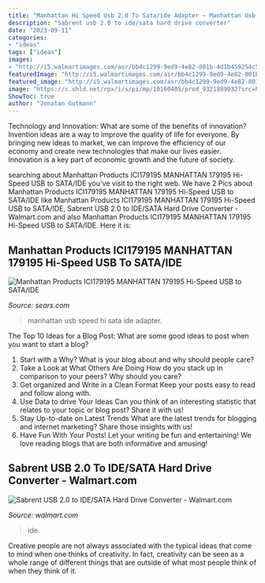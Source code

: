 ```yaml
---
title: "Manhattan Hi Speed Usb 2.0 To Sata/ide Adapter ~ Manhattan Usb Speed Hi Sata Ide Adapter"
description: "Sabrent usb 2.0 to ide/sata hard drive converter"
date: "2023-09-11"
categories:
- "ideas"
tags: ["ideas"]
images:
- "http://i5.walmartimages.com/asr/bb4c1299-9ed9-4e82-801b-4d1b459254c5_1.4e9ae847908372620eb3789196862f44.jpeg?odnWidth=144&amp;odnHeight=144&amp;odnBg=ffffff"
featuredImage: "http://i5.walmartimages.com/asr/bb4c1299-9ed9-4e82-801b-4d1b459254c5_1.4e9ae847908372620eb3789196862f44.jpeg?odnWidth=144&amp;odnHeight=144&amp;odnBg=ffffff"
featured_image: "http://i5.walmartimages.com/asr/bb4c1299-9ed9-4e82-801b-4d1b459254c5_1.4e9ae847908372620eb3789196862f44.jpeg?odnWidth=144&amp;odnHeight=144&amp;odnBg=ffffff"
image: "https://c.shld.net/rpx/i/s/pi/mp/10160405/prod_9321889032?src=http:%2F%2Flyimage.club%2Fimages%2Fnew1%2FALVB00CGDG5I0.jpg&amp;d=c73fc5f4303b782b6df1bf1e99993baea2f95491&amp;hei=333&amp;wid=333&amp;op_sharpen=1"
ShowToc: true
author: "Jonatan Gutmann"
---
```



Technology and Innovation: What are some of the benefits of innovation?
Invention ideas are a way to improve the quality of life for everyone. By bringing new ideas to market, we can improve the efficiency of our economy and create new technologies that make our lives easier. Innovation is a key part of economic growth and the future of society.

	

		
searching about Manhattan Products ICI179195 MANHATTAN 179195 Hi-Speed USB to SATA/IDE you've visit to the right web. We have 2 Pics about Manhattan Products ICI179195 MANHATTAN 179195 Hi-Speed USB to SATA/IDE like Manhattan Products ICI179195 MANHATTAN 179195 Hi-Speed USB to SATA/IDE, Sabrent USB 2.0 to IDE/SATA Hard Drive Converter - Walmart.com and also Manhattan Products ICI179195 MANHATTAN 179195 Hi-Speed USB to SATA/IDE. Here it is:
		
    
## Manhattan Products ICI179195 MANHATTAN 179195 Hi-Speed USB To SATA/IDE

<img loading=lazy src="https://c.shld.net/rpx/i/s/pi/mp/10160405/prod_9321889032?src=http:%2F%2Flyimage.club%2Fimages%2Fnew1%2FALVB00CGDG5I0.jpg&amp;d=c73fc5f4303b782b6df1bf1e99993baea2f95491&amp;hei=333&amp;wid=333&amp;op_sharpen=1" onerror="this.onerror=null;this.src='https://tse2.mm.bing.net/th?id=OIP.dr4ZaXPe-L5yF4alRtu21wAAAA&amp;pid=15.1';" alt="Manhattan Products ICI179195 MANHATTAN 179195 Hi-Speed USB to SATA/IDE">

_Source: sears.com_

>manhattan usb speed hi sata ide adapter. 

	

The Top 10 Ideas for a Blog Post: What are some good ideas to post when you want to start a blog?
1. Start with a Why?
What is your blog about and why should people care? 
2. Take a Look at What Others Are Doing
How do you stack up in comparison to your peers? Why should you care? 
3. Get organized and Write in a Clean Format
Keep your posts easy to read and follow along with. 
4. Use Data to drive Your Ideas
Can you think of an interesting statistic that relates to your topic or blog post? Share it with us! 
5. Stay Up-to-date on Latest Trends
What are the latest trends for blogging and internet marketing? Share those insights with us! 
6. Have Fun With Your Posts!
Let your writing be fun and entertaining! We love reading blogs that are both informative and amusing!

    
## Sabrent USB 2.0 To IDE/SATA Hard Drive Converter - Walmart.com

<img loading=lazy src="http://i5.walmartimages.com/asr/bb4c1299-9ed9-4e82-801b-4d1b459254c5_1.4e9ae847908372620eb3789196862f44.jpeg?odnWidth=144&amp;odnHeight=144&amp;odnBg=ffffff" onerror="this.onerror=null;this.src='https://tse3.mm.bing.net/th?id=OIP.CBBe9pVCtW43tNQ2r1fc_gAAAA&amp;pid=15.1';" alt="Sabrent USB 2.0 to IDE/SATA Hard Drive Converter - Walmart.com">

_Source: walmart.com_

>ide. 

	

Creative people are not always associated with the typical ideas that come to mind when one thinks of creativity. In fact, creativity can be seen as a whole range of different things that are outside of what most people think of when they think of it.

